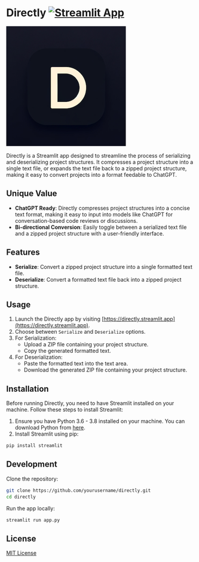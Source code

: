 # Directly [![Streamlit App](https://static.streamlit.io/badges/streamlit_badge_black_white.svg)](https://directly.streamlit.app)
![Directly Icon](icon.png)

Directly is a Streamlit app designed to streamline the process of serializing and deserializing project structures. It compresses a project structure into a single text file, or expands the text file back to a zipped project structure, making it easy to convert projects into a format feedable to ChatGPT.

## Unique Value

- **ChatGPT Ready**: Directly compresses project structures into a concise text format, making it easy to input into models like ChatGPT for conversation-based code reviews or discussions.
- **Bi-directional Conversion**: Easily toggle between a serialized text file and a zipped project structure with a user-friendly interface.

## Features

- **Serialize**: Convert a zipped project structure into a single formatted text file.
- **Deserialize**: Convert a formatted text file back into a zipped project structure.

## Usage

1. Launch the Directly app by visiting [https://directly.streamlit.app](https://directly.streamlit.app).
2. Choose between `Serialize` and `Deserialize` options.
3. For Serialization:
   - Upload a ZIP file containing your project structure.
   - Copy the generated formatted text.
4. For Deserialization:
   - Paste the formatted text into the text area.
   - Download the generated ZIP file containing your project structure.

## Installation

Before running Directly, you need to have Streamlit installed on your machine. Follow these steps to install Streamlit:

1. Ensure you have Python 3.6 - 3.8 installed on your machine. You can download Python from [here](https://www.python.org/downloads/).
2. Install Streamlit using pip:

```bash
pip install streamlit
```

## Development

Clone the repository:

```bash
git clone https://github.com/yourusername/directly.git
cd directly
```

Run the app locally:

```bash
streamlit run app.py
```

## License

[MIT License](LICENSE)
